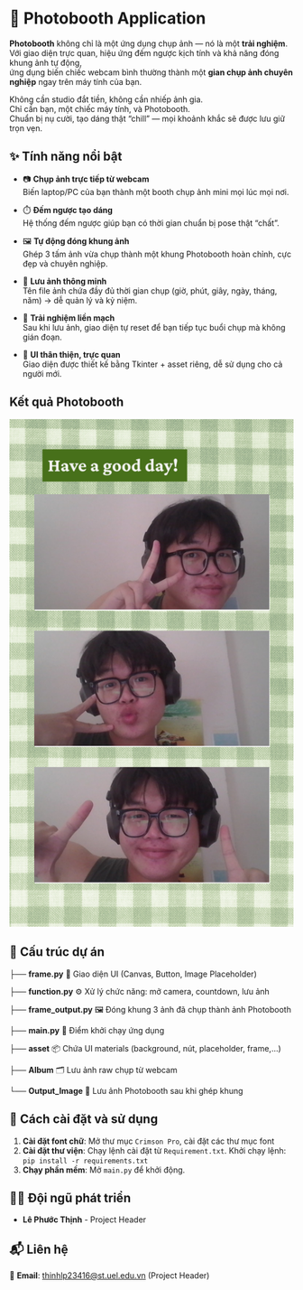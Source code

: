# 📸 Photobooth Application

**Photobooth** không chỉ là một ứng dụng chụp ảnh — nó là một **trải nghiệm**.  
Với giao diện trực quan, hiệu ứng đếm ngược kịch tính và khả năng đóng khung ảnh tự động,  
ứng dụng biến chiếc webcam bình thường thành một **gian chụp ảnh chuyên nghiệp** ngay trên máy tính của bạn.

Không cần studio đắt tiền, không cần nhiếp ảnh gia.  
Chỉ cần bạn, một chiếc máy tính, và Photobooth.  
Chuẩn bị nụ cười, tạo dáng thật “chill” — mọi khoảnh khắc sẽ được lưu giữ trọn vẹn.

## ✨ Tính năng nổi bật

- 📷 **Chụp ảnh trực tiếp từ webcam**  
  Biến laptop/PC của bạn thành một booth chụp ảnh mini mọi lúc mọi nơi.

- ⏱️ **Đếm ngược tạo dáng**  
  Hệ thống đếm ngược giúp bạn có thời gian chuẩn bị pose thật “chất”.

- 🖼️ **Tự động đóng khung ảnh**  
  Ghép 3 tấm ảnh vừa chụp thành một khung Photobooth hoàn chỉnh, cực đẹp và chuyên nghiệp.

- 💾 **Lưu ảnh thông minh**  
  Tên file ảnh chứa đầy đủ thời gian chụp (giờ, phút, giây, ngày, tháng, năm) → dễ quản lý và kỷ niệm.

- 🔄 **Trải nghiệm liền mạch**  
  Sau khi lưu ảnh, giao diện tự reset để bạn tiếp tục buổi chụp mà không gián đoạn.

- 🎨 **UI thân thiện, trực quan**  
  Giao diện được thiết kế bằng Tkinter + asset riêng, dễ sử dụng cho cả người mới.

## Kết quả Photobooth

![Photobooth Result](https://github.com/noma-phuocthinh/Photobooth_Application/raw/main/Output_Image/photobooth_result_162217_04_09_2025.png)


## 📂 Cấu trúc dự án

├── **frame.py** 🎨 Giao diện UI (Canvas, Button, Image Placeholder)

├── **function.py** ⚙️ Xử lý chức năng: mở camera, countdown, lưu ảnh

├── **frame_output.py** 🖼️ Đóng khung 3 ảnh đã chụp thành ảnh Photobooth

├── **main.py** 🚀 Điểm khởi chạy ứng dụng

├── **asset** 📦 Chứa UI materials (background, nút, placeholder, frame,…)

├── **Album** 🗂️ Lưu ảnh raw chụp từ webcam

└── **Output_Image** 💾 Lưu ảnh Photobooth sau khi ghép khung

## 📌 Cách cài đặt và sử dụng

1. **Cài đặt font chữ**: Mở thư mục `Crimson Pro`, cài đặt các thư mục font
2. **Cài đặt thư viện**: Chạy lệnh cài đặt từ `Requirement.txt`. Khởi chạy lệnh: `pip install -r requirements.txt`
3. **Chạy phần mềm**: Mở `main.py` để khởi động.

## 👩‍💻 Đội ngũ phát triển

- **Lê Phước Thịnh** - Project Header

## 📬 Liên hệ

📩 **Email**: thinhlp23416@st.uel.edu.vn (Project Header)
#


